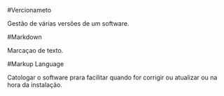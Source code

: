 #Vercionameto 

 Gestão de várias versões de um software. 

#Markdown

 Marcaçao de texto.

#Markup Language

 Catologar o software prara facilitar quando for corrigir ou atualizar ou na hora da instalação.

